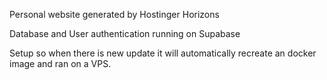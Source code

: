 Personal website generated by Hostinger Horizons

Database and User authentication running on Supabase

Setup so when there is new update it will automatically recreate an docker image and ran on a VPS.
